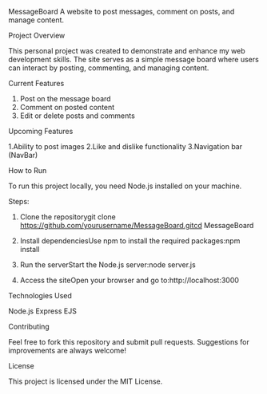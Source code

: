 MessageBoard
A website to post messages, comment on posts, and manage content.

Project Overview

This personal project was created to demonstrate and enhance my web development skills. The site serves as a simple message board where users can interact by posting, commenting, and managing content.

Current Features

1. Post on the message board
2. Comment on posted content
3. Edit or delete posts and comments

Upcoming Features

1.Ability to post images
2.Like and dislike functionality
3.Navigation bar (NavBar)

How to Run

To run this project locally, you need Node.js installed on your machine.

Steps:

1. Clone the repositorygit clone https://github.com/yourusername/MessageBoard.gitcd MessageBoard

2. Install dependenciesUse npm to install the required packages:npm install

3. Run the serverStart the Node.js server:node server.js

4. Access the siteOpen your browser and go to:http://localhost:3000

Technologies Used

Node.js
Express
EJS

Contributing

Feel free to fork this repository and submit pull requests. Suggestions for improvements are always welcome!

License

This project is licensed under the MIT License.
